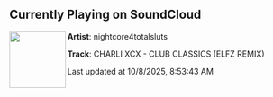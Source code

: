 ## Currently Playing on SoundCloud

[<img align="left" width="100" src="https://i1.sndcdn.com/artworks-p1XpvXs76EuGrTXJ-WzgjBw-t500x500.jpg">](https://soundcloud.com/nightcore4totalsluts/charli-xcx-club-classics-elfz-remix?in=nightcore4totalsluts/sets/elfz-valor-form-pt-ii)

**Artist**: nightcore4totalsluts 

**Track**: CHARLI XCX - CLUB CLASSICS (ELFZ REMIX)

Last updated at 10/8/2025, 8:53:43 AM
